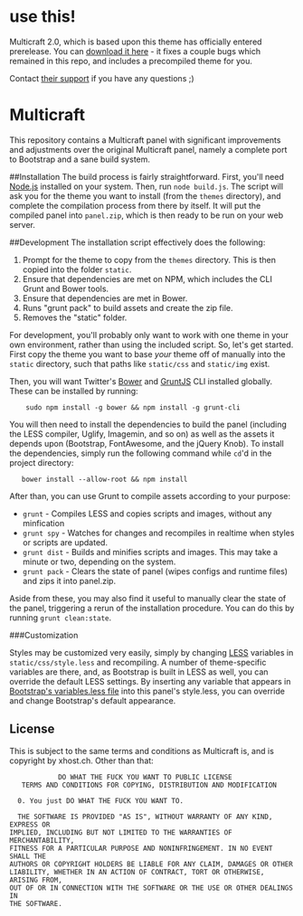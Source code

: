 # use this!

Multicraft 2.0, which is based upon this theme has officially entered prerelease. You can [download it here](http://multicraft.org/site/page?view=news) - it fixes a couple bugs which remained in this repo, and includes a precompiled theme for you.

Contact [their support](http://multicraft.org/site/contact) if you have any questions ;)

# Multicraft

This repository contains a Multicraft panel with significant improvements and adjustments over the original Multicraft panel, namely a complete port to Bootstrap and a sane build system.

##Installation
The build process is fairly straightforward. First, you'll need [Node.js](http://nodejs.org/download/) installed on your system. Then, run `node build.js`. The script will ask you for the theme you want to install (from the `themes` directory), and complete the compilation process from there by itself. It will put the compiled panel into `panel.zip`, which is then ready to be run on your web server.

##Development
The installation script effectively does the following:

  1. Prompt for the theme to copy from the `themes` directory. This is then copied into the folder `static`.
  2. Ensure that dependencies are met on NPM, which includes the CLI Grunt and Bower tools.
  3. Ensure that dependencies are met in Bower.
  4. Runs "grunt pack" to build assets and create the zip file.
  5. Removes the "static" folder.

For development, you'll probably only want to work with one theme in your own environment, rather than using the included script. So, let's get started. First copy the theme you want to base *your* theme off of manually into the `static` directory, such that paths like `static/css` and `static/img` exist.

Then, you will want Twitter's  [Bower](http://bower.io/) and [GruntJS](http://gruntjs.com/) CLI installed globally. These can be installed by running:

```
    sudo npm install -g bower && npm install -g grunt-cli
```

You will then need to install the dependencies to build the panel (including the LESS compiler, Uglify, Imagemin, and so on) as well as the assets it depends upon (Bootstrap, FontAwesome, and the jQuery Knob). To install the dependencies, simply run the following command while `cd`'d in the project directory:

```
   bower install --allow-root && npm install
```

After than, you can use Grunt to compile assets according to your purpose:

- `grunt` - Compiles LESS and copies scripts and images, without any minfication
- `grunt spy` - Watches for changes and recompiles in realtime when styles or scripts are updated.
- `grunt dist` - Builds and minifies scripts and images. This may take a minute or two, depending on the system.
- `grunt pack` - Clears the state of panel (wipes configs and runtime files) and zips it into panel.zip.

Aside from these, you may also find it useful to manually clear the state of the panel, triggering a rerun of the installation procedure. You can do this by running `grunt clean:state`.

###Customization

Styles may be customized very easily, simply by changing [LESS](lesscss.org) variables in `static/css/style.less` and recompiling. A number of theme-specific variables are there, and, as Bootstrap is built in LESS as well, you can override the default LESS settings. By inserting any variable that appears in [Bootstrap's variables.less file](https://github.com/twbs/bootstrap/blob/master/less/variables.less) into this panel's style.less, you can override and change Bootstrap's default appearance.


## License

This is subject to the same terms and conditions as Multicraft is, and is copyright by xhost.ch. Other than that:

```
            DO WHAT THE FUCK YOU WANT TO PUBLIC LICENSE 
   TERMS AND CONDITIONS FOR COPYING, DISTRIBUTION AND MODIFICATION 

  0. You just DO WHAT THE FUCK YOU WANT TO.
  
  THE SOFTWARE IS PROVIDED "AS IS", WITHOUT WARRANTY OF ANY KIND, EXPRESS OR
IMPLIED, INCLUDING BUT NOT LIMITED TO THE WARRANTIES OF MERCHANTABILITY,
FITNESS FOR A PARTICULAR PURPOSE AND NONINFRINGEMENT. IN NO EVENT SHALL THE
AUTHORS OR COPYRIGHT HOLDERS BE LIABLE FOR ANY CLAIM, DAMAGES OR OTHER
LIABILITY, WHETHER IN AN ACTION OF CONTRACT, TORT OR OTHERWISE, ARISING FROM,
OUT OF OR IN CONNECTION WITH THE SOFTWARE OR THE USE OR OTHER DEALINGS IN
THE SOFTWARE.
  ```
